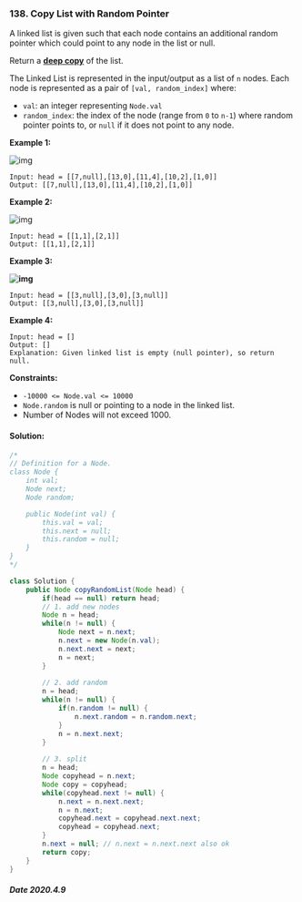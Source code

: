 ### 138. Copy List with Random Pointer

A linked list is given such that each node contains an additional random pointer which could point to any node in the list or null.

Return a [**deep copy**](https://en.wikipedia.org/wiki/Object_copying#Deep_copy) of the list.

The Linked List is represented in the input/output as a list of `n` nodes. Each node is represented as a pair of `[val, random_index]` where:

- `val`: an integer representing `Node.val`
- `random_index`: the index of the node (range from `0` to `n-1`) where random pointer points to, or `null` if it does not point to any node.

 

**Example 1:**

![img](https://assets.leetcode.com/uploads/2019/12/18/e1.png)

```
Input: head = [[7,null],[13,0],[11,4],[10,2],[1,0]]
Output: [[7,null],[13,0],[11,4],[10,2],[1,0]]
```

**Example 2:**

![img](https://assets.leetcode.com/uploads/2019/12/18/e2.png)

```
Input: head = [[1,1],[2,1]]
Output: [[1,1],[2,1]]
```

**Example 3:**

**![img](https://assets.leetcode.com/uploads/2019/12/18/e3.png)**

```
Input: head = [[3,null],[3,0],[3,null]]
Output: [[3,null],[3,0],[3,null]]
```

**Example 4:**

```
Input: head = []
Output: []
Explanation: Given linked list is empty (null pointer), so return null.
```

 

**Constraints:**

- `-10000 <= Node.val <= 10000`
- `Node.random` is null or pointing to a node in the linked list.
- Number of Nodes will not exceed 1000.

#### Solution:

```java
/*
// Definition for a Node.
class Node {
    int val;
    Node next;
    Node random;

    public Node(int val) {
        this.val = val;
        this.next = null;
        this.random = null;
    }
}
*/

class Solution {
    public Node copyRandomList(Node head) {
        if(head == null) return head;
        // 1. add new nodes
        Node n = head;
        while(n != null) {
            Node next = n.next;
            n.next = new Node(n.val);
            n.next.next = next;
            n = next;
        }
        
        // 2. add random
        n = head;
        while(n != null) {
            if(n.random != null) {
                n.next.random = n.random.next;
            }
            n = n.next.next;
        }
        
        // 3. split
        n = head;
        Node copyhead = n.next;
        Node copy = copyhead;
        while(copyhead.next != null) {
            n.next = n.next.next;
            n = n.next;
            copyhead.next = copyhead.next.next;
            copyhead = copyhead.next;
        }
        n.next = null; // n.next = n.next.next also ok
        return copy;
    }
}
```

##### Date 2020.4.9
